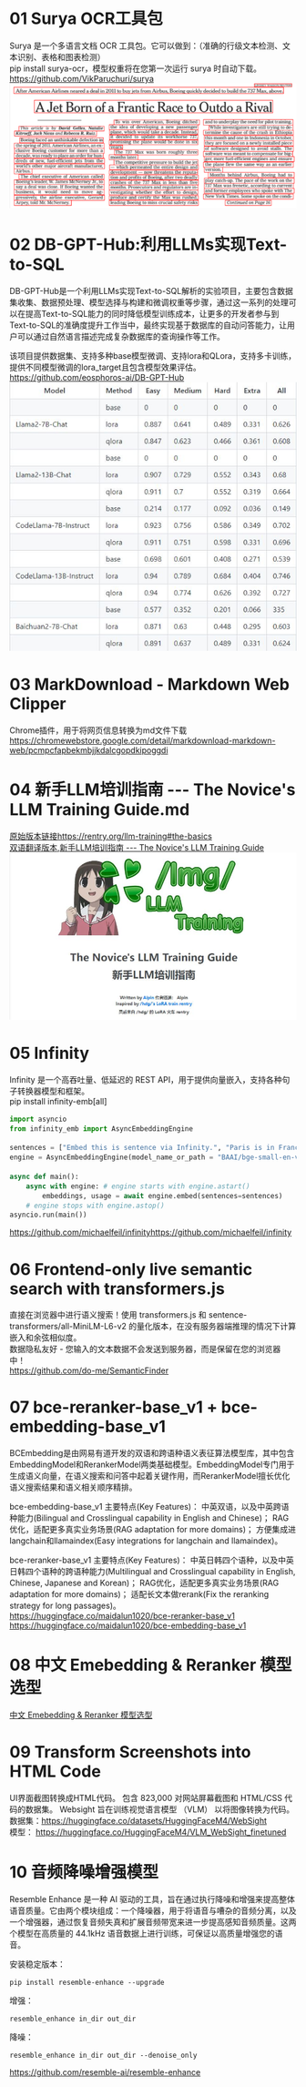 # 01 Surya OCR工具包
Surya 是一个多语言文档 OCR 工具包。它可以做到：（准确的行级文本检测、文本识别、表格和图表检测）</br>
pip install surya-ocr，模型权重将在您第一次运行 surya 时自动下载。</br>
https://github.com/VikParuchuri/surya</br>
![ComfyUI](./data/surya.png)


# 02 DB-GPT-Hub:利用LLMs实现Text-to-SQL
DB-GPT-Hub是一个利用LLMs实现Text-to-SQL解析的实验项目，主要包含数据集收集、数据预处理、模型选择与构建和微调权重等步骤，通过这一系列的处理可以在提高Text-to-SQL能力的同时降低模型训练成本，让更多的开发者参与到Text-to-SQL的准确度提升工作当中，最终实现基于数据库的自动问答能力，让用户可以通过自然语言描述完成复杂数据库的查询操作等工作。

该项目提供数据集、支持多种base模型微调、支持lora和QLora，支持多卡训练，提供不同模型微调的lora_target且包含模型效果评估。</br>
https://github.com/eosphoros-ai/DB-GPT-Hub</br>
![ComfyUI](./data/DBGPT.JPG)

# 03 MarkDownload - Markdown Web Clipper
Chrome插件，用于将网页信息转换为md文件下载</br>
https://chromewebstore.google.com/detail/markdownload-markdown-web/pcmpcfapbekmbjjkdalcgopdkipoggdi</br>

# 04 新手LLM培训指南 --- The Novice's LLM Training Guide.md
[原始版本链接](https://rentry.org/llm-training#the-basics)https://rentry.org/llm-training#the-basics</br>
[双语翻译版本,新手LLM培训指南 --- The Novice's LLM Training Guide](./新手LLM培训指南%20---%20The%20Novice's%20LLM%20Training%20Guide.md)</br>
![llm](./data/llm.JPG)

# 05 Infinity 
Infinity 是一个高吞吐量、低延迟的 REST API，用于提供向量嵌入，支持各种句子转换器模型和框架。</br>
pip install infinity-emb[all]</br>
```python
import asyncio
from infinity_emb import AsyncEmbeddingEngine

sentences = ["Embed this is sentence via Infinity.", "Paris is in France."]
engine = AsyncEmbeddingEngine(model_name_or_path = "BAAI/bge-small-en-v1.5", engine="torch")

async def main(): 
    async with engine: # engine starts with engine.astart()
        embeddings, usage = await engine.embed(sentences=sentences)
    # engine stops with engine.astop()
asyncio.run(main())
```

https://github.com/michaelfeil/infinityhttps://github.com/michaelfeil/infinity</br>

# 06 Frontend-only live semantic search with transformers.js
直接在浏览器中进行语义搜索！使用 transformers.js 和 sentence-transformers/all-MiniLM-L6-v2 的量化版本，在没有服务器端推理的情况下计算嵌入和余弦相似度。</br>
数据隐私友好 - 您输入的文本数据不会发送到服务器，而是保留在您的浏览器中！</br>
https://github.com/do-me/SemanticFinder</br>


# 07 bce-reranker-base_v1 + bce-embedding-base_v1
BCEmbedding是由网易有道开发的双语和跨语种语义表征算法模型库，其中包含EmbeddingModel和RerankerModel两类基础模型。EmbeddingModel专门用于生成语义向量，在语义搜索和问答中起着关键作用，而RerankerModel擅长优化语义搜索结果和语义相关顺序精排。</br>

bce-embedding-base_v1 主要特点(Key Features)：
中英双语，以及中英跨语种能力(Bilingual and Crosslingual capability in English and Chinese)；
RAG优化，适配更多真实业务场景(RAG adaptation for more domains)；
方便集成进langchain和llamaindex(Easy integrations for langchain and llamaindex)。</br>

bce-reranker-base_v1 主要特点(Key Features)：
中英日韩四个语种，以及中英日韩四个语种的跨语种能力(Multilingual and Crosslingual capability in English, Chinese, Japanese and Korean)；
RAG优化，适配更多真实业务场景(RAG adaptation for more domains)；
适配长文本做rerank(Fix the reranking strategy for long passages)。</br>
https://huggingface.co/maidalun1020/bce-reranker-base_v1</br>
https://huggingface.co/maidalun1020/bce-embedding-base_v1</br>

# 08 中文 Emebedding & Reranker 模型选型
[中文 Emebedding & Reranker 模型选型](./中文%20Emebedding%20&%20Reranker%20模型选型.md)

# 09 Transform Screenshots into HTML Code
UI界面截图转换成HTML代码。
包含 823,000 对网站屏幕截图和 HTML/CSS 代码的数据集。 
Websight 旨在训练视觉语言模型 （VLM） 以将图像转换为代码。</br>
数据集：https://huggingface.co/datasets/HuggingFaceM4/WebSight</br>
模型：  https://huggingface.co/HuggingFaceM4/VLM_WebSight_finetuned</br>

# 10 音频降噪增强模型
Resemble Enhance 是一种 AI 驱动的工具，旨在通过执行降噪和增强来提高整体语音质量。它由两个模块组成：一个降噪器，用于将语音与嘈杂的音频分离，以及一个增强器，通过恢复音频失真和扩展音频带宽来进一步提高感知音频质量。这两个模型在高质量的 44.1kHz 语音数据上进行训练，可保证以高质量增强您的语音。

安装稳定版本：
 ```
pip install resemble-enhance --upgrade
 ```
增强：
 ```
resemble_enhance in_dir out_dir
 ```
降噪：
 ```
resemble_enhance in_dir out_dir --denoise_only
 ```
 https://github.com/resemble-ai/resemble-enhance